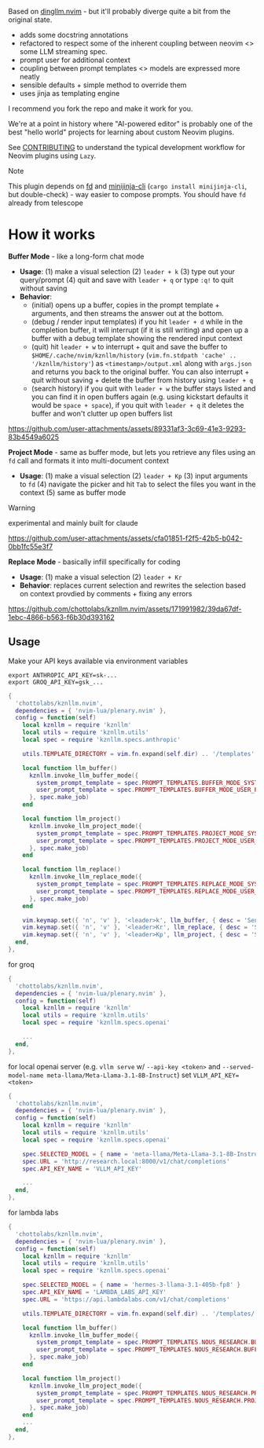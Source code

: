 Based on [dingllm.nvim](https://github.com/yacineMTB/dingllm.nvim) - but it'll probably diverge quite a bit from the original state.

- adds some docstring annotations
- refactored to respect some of the inherent coupling between neovim <> some LLM streaming spec.
- prompt user for additional context
- coupling between prompt templates <> models are expressed more neatly
- sensible defaults + simple method to override them
- uses jinja as templating engine

I recommend you fork the repo and make it work for you.

We're at a point in history where "AI-powered editor" is probably one of the best "hello world" projects for learning about custom Neovim plugins.

See [CONTRIBUTING](CONTRIBUTING.md) to understand the typical development workflow for Neovim plugins using `Lazy`.

> [!NOTE]
> This plugin depends on [fd](https://github.com/sharkdp/fd) and [minijinja-cli](https://github.com/mitsuhiko/minijinja) (`cargo install minijinja-cli`, but double-check) - way easier to compose prompts. You should have `fd` already from telescope

# How it works

**Buffer Mode** - like a long-form chat mode
- **Usage**: (1) make a visual selection (2) `leader + k` (3) type out your query/prompt (4) quit and save with `leader + q` or type `:q!` to quit without saving
- **Behavior**: 
  - (initial) opens up a buffer, copies in the prompt template + arguments, and then streams the answer out at the bottom.
  - (debug / render input templates) if you hit `leader + d` while in the completion buffer, it will interrupt (if it is still writing) and open up a buffer with a debug template showing the rendered input context
  - (quit) hit `leader + w` to interrupt + quit and save the buffer to `$HOME/.cache/nvim/kznllm/history` (`vim.fn.stdpath 'cache' .. '/kznllm/history'`) as `<timestamp>/output.xml` along with `args.json` and returns you back to the original buffer. You can also interrupt + quit without saving + delete the buffer from history using `leader + q`
  - (search history) if you quit with `leader + w` the buffer stays listed and you can find it in open buffers again (e.g. using kickstart defaults it would be `space + space`), if you quit with `leader + q` it deletes the buffer and won't clutter up open buffers list

https://github.com/user-attachments/assets/89331af3-3c69-41e3-9293-83b4549a6025

**Project Mode** - same as buffer mode, but lets you retrieve any files using an `fd` call and formats it into multi-document context
- **Usage**: (1) make a visual selection (2) `leader + Kp` (3) input arguments to `fd` (4) navigate the picker and hit `Tab` to select the files you want in the context (5) same as buffer mode

> [!WARNING]
> experimental and mainly built for claude

https://github.com/user-attachments/assets/cfa01851-f2f5-42b5-b042-0bb1fc55e3f7

**Replace Mode** - basically infill specifically for coding
- **Usage**: (1) make a visual selection (2) `leader + Kr`
- **Behavior**: replaces current selection and rewrites the selection based on context provdied by comments + fixing any errors 

https://github.com/chottolabs/kznllm.nvim/assets/171991982/39da67df-1ebc-4866-b563-f6b30d393162

## Usage

Make your API keys available via environment variables
```
export ANTHROPIC_API_KEY=sk-...
export GROQ_API_KEY=gsk_...
```

```lua
{
  'chottolabs/kznllm.nvim',
  dependencies = { 'nvim-lua/plenary.nvim' },
  config = function(self)
    local kznllm = require 'kznllm'
    local utils = require 'kznllm.utils'
    local spec = require 'kznllm.specs.anthropic'

    utils.TEMPLATE_DIRECTORY = vim.fn.expand(self.dir) .. '/templates'

    local function llm_buffer()
      kznllm.invoke_llm_buffer_mode({
        system_prompt_template = spec.PROMPT_TEMPLATES.BUFFER_MODE_SYSTEM_PROMPT,
        user_prompt_template = spec.PROMPT_TEMPLATES.BUFFER_MODE_USER_PROMPT,
      }, spec.make_job)
    end

    local function llm_project()
      kznllm.invoke_llm_project_mode({
        system_prompt_template = spec.PROMPT_TEMPLATES.PROJECT_MODE_SYSTEM_PROMPT,
        user_prompt_template = spec.PROMPT_TEMPLATES.PROJECT_MODE_USER_PROMPT,
      }, spec.make_job)
    end

    local function llm_replace()
      kznllm.invoke_llm_replace_mode({
        system_prompt_template = spec.PROMPT_TEMPLATES.REPLACE_MODE_SYSTEM_PROMPT,
        user_prompt_template = spec.PROMPT_TEMPLATES.REPLACE_MODE_USER_PROMPT,
      }, spec.make_job)
    end

    vim.keymap.set({ 'n', 'v' }, '<leader>k', llm_buffer, { desc = 'Send current selection to LLM llm_buffer' })
    vim.keymap.set({ 'n', 'v' }, '<leader>Kr', llm_replace, { desc = 'Send current selection to LLM llm_replace' })
    vim.keymap.set({ 'n', 'v' }, '<leader>Kp', llm_project, { desc = 'Send current selection to LLM llm_project' })
  end,
},
```

for groq
```lua
{
  'chottolabs/kznllm.nvim',
  dependencies = { 'nvim-lua/plenary.nvim' },
  config = function(self)
    local kznllm = require 'kznllm'
    local utils = require 'kznllm.utils'
    local spec = require 'kznllm.specs.openai'

    ...
  end,
},
```

for local openai server
(e.g. `vllm serve` w/ `--api-key <token>` and `--served-model-name meta-llama/Meta-Llama-3.1-8B-Instruct`) set `VLLM_API_KEY=<token>`
```lua
{
  'chottolabs/kznllm.nvim',
  dependencies = { 'nvim-lua/plenary.nvim' },
  config = function(self)
    local kznllm = require 'kznllm'
    local utils = require 'kznllm.utils'
    local spec = require 'kznllm.specs.openai'

    spec.SELECTED_MODEL = { name = 'meta-llama/Meta-Llama-3.1-8B-Instruct', max_tokens = 8192 }
    spec.URL = 'http://research.local:8000/v1/chat/completions'
    spec.API_KEY_NAME = 'VLLM_API_KEY'

    ...
  end,
},
```

for lambda labs
```lua
{
  'chottolabs/kznllm.nvim',
  dependencies = { 'nvim-lua/plenary.nvim' },
  config = function(self)
    local kznllm = require 'kznllm'
    local utils = require 'kznllm.utils'
    local spec = require 'kznllm.specs.openai'

    spec.SELECTED_MODEL = { name = 'hermes-3-llama-3.1-405b-fp8' }
    spec.API_KEY_NAME = 'LAMBDA_LABS_API_KEY'
    spec.URL = 'https://api.lambdalabs.com/v1/chat/completions'

    utils.TEMPLATE_DIRECTORY = vim.fn.expand(self.dir) .. '/templates/'

    local function llm_buffer()
      kznllm.invoke_llm_buffer_mode({
        system_prompt_template = spec.PROMPT_TEMPLATES.NOUS_RESEARCH.BUFFER_MODE_SYSTEM_PROMPT,
        user_prompt_template = spec.PROMPT_TEMPLATES.NOUS_RESEARCH.BUFFER_MODE_USER_PROMPT,
      }, spec.make_job)
    end

    local function llm_project()
      kznllm.invoke_llm_project_mode({
        system_prompt_template = spec.PROMPT_TEMPLATES.NOUS_RESEARCH.PROJECT_MODE_SYSTEM_PROMPT,
        user_prompt_template = spec.PROMPT_TEMPLATES.NOUS_RESEARCH.PROJECT_MODE_USER_PROMPT,
      }, spec.make_job)
    end
    ...
  end,
},

